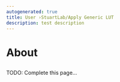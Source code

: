 ```yaml
---
autogenerated: true
title: User ›StuartLab/Apply Generic LUT
description: test description
---
```


<h1>

About

</h1>

TODO: Complete this page...

